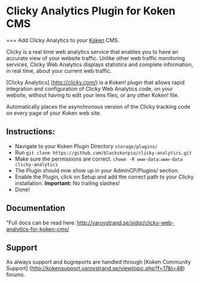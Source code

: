 # Clicky Analytics Plugin for Koken CMS
===
Add Clicky Analytics to your [Koken](http://koken.me) CMS.

Clicky is a real time web analytics service that enables you to have an accurate view of your website traffic. Unlike other web traffic monitoring services, Clicky Web Analytics displays statistics and complete information, in real time, about your current web traffic.

[Clicky Analytics] (http://clicky.com/) is a Koken! plugin that allows rapid integration and configuration of Clicky Web Analytics code, on your website, without having to edit your lens files, or any other Koken! file.

Automatically places the asynchronous version of the Clicky tracking code on every page of your Koken web site.

## Instructions:

- Navigate to your Koken Plugin Directory `storage/plugins/`
- Run `git clone https://github.com/blackskorpio/clicky-analytics.git`
- Make sure the permissions are correct. `chown -R www-data:www-data clicky-analytics`
- The Plugin should now show up in your AdminCP/Plugins/ section.
- Enable the Plugin, click on Setup and add the correct path to your Clicky installation. **Important:** No trailing slashes!
- Done!

## Documentation
"Full docs can be read here: http://varoystrand.se/sidor/clicky-web-analytics-for-koken-cms/

## Support
As always support and bugreports are handled through [Koken Community Support] (http://kokensupport.varoystrand.se/viewtopic.php?f=17&t=48) forums.
